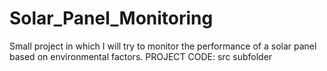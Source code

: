 # Solar_Panel_Monitoring
Small project in which I will try to monitor the performance of a solar panel based on environmental factors.
PROJECT CODE: src subfolder
